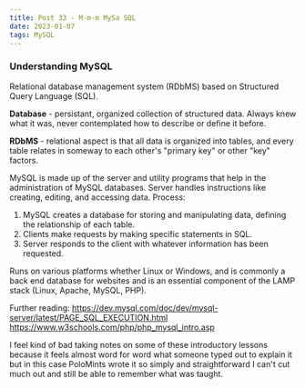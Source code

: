 ```yaml
---
title: Post 33 - M-m-m MySa SQL
date: 2023-01-07
tags: MySQL
---
```

### Understanding MySQL
Relational database management system (RDbMS) based on Structured Query Language (SQL). 

**Database** - persistant, organized collection of structured data. Always knew what it was, never contemplated how to describe or define it before.

**RDbMS** - relational aspect is that all data is organized into tables, and every table relates in someway to each other's "primary key" or other "key" factors.

MySQL is made up of the server and utility programs that help in the administration of MySQL databases. Server handles instructions like creating, editing, and accessing data. Process:
1. MySQL creates a database for storing and manipulating data, defining the relationship of each table.
2. Clients make requests by making specific statements in SQL.
3. Server responds to the client with whatever information has been requested.

Runs on various platforms whether Linux or Windows, and is commonly a back end database for websites and is an essential component of the LAMP stack (Linux, Apache, MySQL, PHP).

Further reading:
https://dev.mysql.com/doc/dev/mysql-server/latest/PAGE_SQL_EXECUTION.html<br>
https://www.w3schools.com/php/php_mysql_intro.asp

I feel kind of bad taking notes on some of these introductory lessons because it feels almost word for word what someone typed out to explain it but in this case PoloMints wrote it so simply and straightforward I can't cut much out and still be able to remember what was taught.